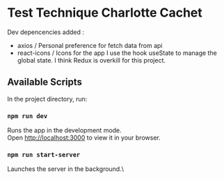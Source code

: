 # Test Technique Charlotte Cachet

Dev depencencies added :

-  axios / Personal preference for fetch data from api
-  react-icons / Icons for the app
   I use the hook useState to manage the global state. I think Redux is overkill for this project.

## Available Scripts

In the project directory, run:

### `npm run dev`

Runs the app in the development mode.\
Open [http://localhost:3000](http://localhost:3000) to view it in your browser.

### `npm run start-server`

Launches the server in the background.\
